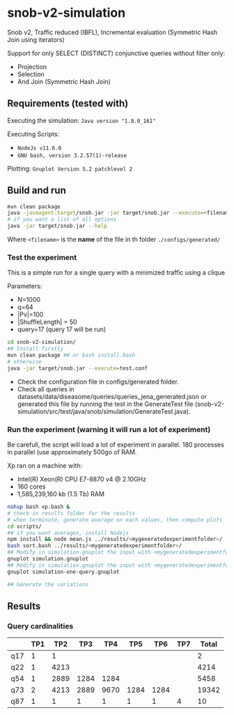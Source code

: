 # snob-v2-simulation
Snob v2, Traffic reduced (IBFL), Incremental evaluation (Symmetric Hash Join using iterators)

Support for only SELECT (DISTINCT) conjunctive queries without filter only:
- Projection
- Selection
- And Join (Symmetric Hash Join)

## Requirements (tested with)

Executing the simulation: `Java version "1.8.0_161"`

Executing Scripts: 
- `NodeJs v11.6.0`
- `GNU bash, version 3.2.57(1)-release`

Plotting: `Gnuplot Version 5.2 patchlevel 2`
 
## Build and run

```bash
mvn clean package
java -javaagent:target/snob.jar -jar target/snob.jar --execute=<filename>
# if you want a list of all options
java -jar target/snob.jar --help
```

Where `<filename>` is the **name** of the file in th folder `./configs/generated/` 


### Test the experiment

This is a simple run for a single query with a minimized traffic using a clique

Parameters:
* N=1000
* q=64
* |Pv|=100
* |ShuffleLength| = 50
* query=17 (query 17 will be run)

```bash
cd snob-v2-simulation/
## Install firstly
mvn clean package ## or bash install.bash
# otherwise
java -jar target/snob.jar --execute=test.conf
```

* Check the configuration file in configs/generated folder.
* Check all queries in datasets/data/diseasome/queries/queries_jena_generated.json
or generated this file by running the test in the GenerateTest file (snob-v2-simulation/src/test/java/snob/simulation/GenerateTest.java).
### Run the experiment (warning it will run a lot of experiment) 

Be carefull, the script will load a lot of experiment in parallel.
180 processes in parallel (use approximately 500go of RAM. 

Xp ran on a machine with:
* Intel(R) Xeon(R) CPU E7-8870 v4 @ 2.10GHz
* 160 cores
* 1,585,239,160 kb (1.5 Tb) RAM

```bash
nohup bash xp.bash &
# check in results folder for the results
# when terminate, generate average on each values, then compute plots
cd scripts/
## if you want averages, install Nodejs
npm install && node mean.js ../results/<mygeneratedexperimentfolder>/
bash sort.bash ../results/<mygeneratedexperimentfolder>/
## Modify in simulation.gnuplot the input with <mygeneratedexperimentfolder>
gnuplot simulation.gnuplot
## Modify in simulation.gnuplot the input with <mygeneratedexperimentfolder>
gnuplot simulation-one-query.gnuplot

## Generate the variations

```


## Results

### Query cardinalities
|| TP1 | TP2  | TP3 | TP4  | TP5 | TP6  | TP7 | Total |
|---| --- | ---  | --- | ---  | --- | ---  | --- | --- |
| q17| 1 | 1  |  |   |  |   |  | 2 |
| q22 | 1 | 4213  |  |   |  |   |  | 4214 |
| q54 | 1 | 2889  | 1284 | 1284  |  |   |  | 5458 |
| q73 | 2 | 4213  | 2889 | 9670  | 1284 | 1284  |  | 19342 |
| q87 | 1 | 1  | 1 | 1  | 1 | 1  | 4 | 10 |
